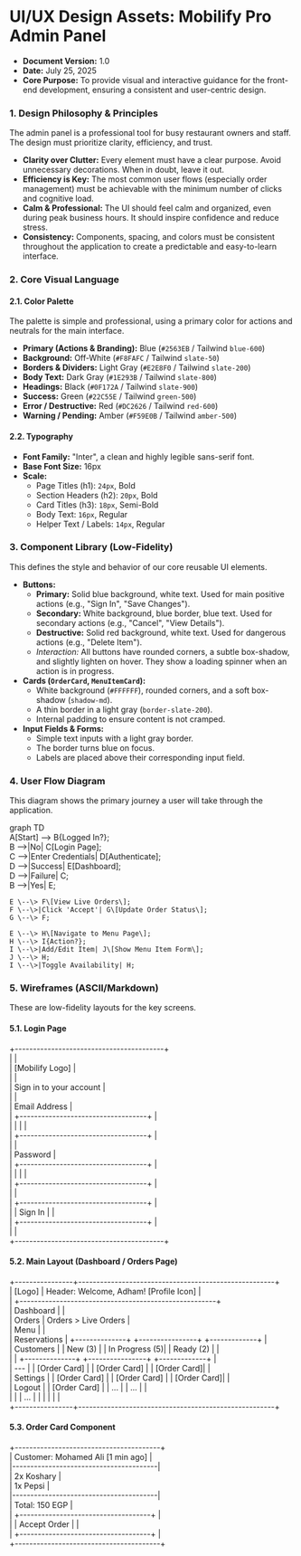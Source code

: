 # **UI/UX Design Assets: Mobilify Pro Admin Panel**

- **Document Version:** 1.0
- **Date:** July 25, 2025
- **Core Purpose:** To provide visual and interactive guidance for the front-end development, ensuring a consistent and user-centric design.

### **1\. Design Philosophy & Principles**

The admin panel is a professional tool for busy restaurant owners and staff. The design must prioritize clarity, efficiency, and trust.

- **Clarity over Clutter:** Every element must have a clear purpose. Avoid unnecessary decorations. When in doubt, leave it out.
- **Efficiency is Key:** The most common user flows (especially order management) must be achievable with the minimum number of clicks and cognitive load.
- **Calm & Professional:** The UI should feel calm and organized, even during peak business hours. It should inspire confidence and reduce stress.
- **Consistency:** Components, spacing, and colors must be consistent throughout the application to create a predictable and easy-to-learn interface.

### **2\. Core Visual Language**

#### **2.1. Color Palette**

The palette is simple and professional, using a primary color for actions and neutrals for the main interface.

- **Primary (Actions & Branding):** Blue (`#2563EB` / Tailwind `blue-600`)
- **Background:** Off-White (`#F8FAFC` / Tailwind `slate-50`)
- **Borders & Dividers:** Light Gray (`#E2E8F0` / Tailwind `slate-200`)
- **Body Text:** Dark Gray (`#1E293B` / Tailwind `slate-800`)
- **Headings:** Black (`#0F172A` / Tailwind `slate-900`)
- **Success:** Green (`#22C55E` / Tailwind `green-500`)
- **Error / Destructive:** Red (`#DC2626` / Tailwind `red-600`)
- **Warning / Pending:** Amber (`#F59E0B` / Tailwind `amber-500`)

#### **2.2. Typography**

- **Font Family:** "Inter", a clean and highly legible sans-serif font.
- **Base Font Size:** 16px
- **Scale:**
  - Page Titles (h1): `24px`, Bold
  - Section Headers (h2): `20px`, Bold
  - Card Titles (h3): `18px`, Semi-Bold
  - Body Text: `16px`, Regular
  - Helper Text / Labels: `14px`, Regular

### **3\. Component Library (Low-Fidelity)**

This defines the style and behavior of our core reusable UI elements.

- **Buttons:**
  - **Primary:** Solid blue background, white text. Used for main positive actions (e.g., "Sign In", "Save Changes").
  - **Secondary:** White background, blue border, blue text. Used for secondary actions (e.g., "Cancel", "View Details").
  - **Destructive:** Solid red background, white text. Used for dangerous actions (e.g., "Delete Item").
  - _Interaction:_ All buttons have rounded corners, a subtle box-shadow, and slightly lighten on hover. They show a loading spinner when an action is in progress.
- **Cards (`OrderCard`, `MenuItemCard`):**
  - White background (`#FFFFFF`), rounded corners, and a soft box-shadow (`shadow-md`).
  - A thin border in a light gray (`border-slate-200`).
  - Internal padding to ensure content is not cramped.
- **Input Fields & Forms:**
  - Simple text inputs with a light gray border.
  - The border turns blue on focus.
  - Labels are placed above their corresponding input field.

### **4\. User Flow Diagram**

This diagram shows the primary journey a user will take through the application.

graph TD  
 A\[Start\] \--\> B{Logged In?};  
 B \--\>|No| C\[Login Page\];  
 C \--\>|Enter Credentials| D\[Authenticate\];  
 D \--\>|Success| E\[Dashboard\];  
 D \--\>|Failure| C;  
 B \--\>|Yes| E;

    E \--\> F\[View Live Orders\];
    F \--\>|Click 'Accept'| G\[Update Order Status\];
    G \--\> F;

    E \--\> H\[Navigate to Menu Page\];
    H \--\> I{Action?};
    I \--\>|Add/Edit Item| J\[Show Menu Item Form\];
    J \--\> H;
    I \--\>|Toggle Availability| H;

### **5\. Wireframes (ASCII/Markdown)**

These are low-fidelity layouts for the key screens.

#### **5.1. Login Page**

\+-----------------------------------------+  
| |  
| \[Mobilify Logo\] |  
| |  
| Sign in to your account |  
| |  
| Email Address |  
| \+-----------------------------------+ |  
| | | |  
| \+-----------------------------------+ |  
| |  
| Password |  
| \+-----------------------------------+ |  
| | | |  
| \+-----------------------------------+ |  
| |  
| \+-----------------------------------+ |  
| | Sign In | |  
| \+-----------------------------------+ |  
| |  
\+-----------------------------------------+

#### **5.2. Main Layout (Dashboard / Orders Page)**

\+----------------+------------------------------------------------------+  
| \[Logo\] | Header: Welcome, Adham\! \[Profile Icon\] |  
| \+------------------------------------------------------+  
| Dashboard | |  
| Orders | Orders \> Live Orders |  
| Menu | |  
| Reservations | \+--------------+ \+----------------+ \+-------------+ |  
| Customers | | New (3) | | In Progress (5)| | Ready (2) | |  
| | \+--------------+ \+----------------+ \+-------------+ |  
| \--- | | \[Order Card\] | | \[Order Card\] | | \[Order Card\]| |  
| Settings | | \[Order Card\] | | \[Order Card\] | | \[Order Card\]| |  
| Logout | | \[Order Card\] | | ... | | ... | |  
| | | ... | | | | | |  
\+----------------+------------------------------------------------------+

#### **5.3. Order Card Component**

\+----------------------------------------+  
| Customer: Mohamed Ali \[1 min ago\] |  
|----------------------------------------|  
| 2x Koshary |  
| 1x Pepsi |  
|----------------------------------------|  
| Total: 150 EGP |  
| \+------------------------------------+ |  
| | Accept Order | |  
| \+------------------------------------+ |  
\+----------------------------------------+
